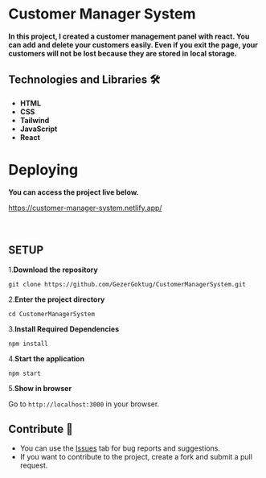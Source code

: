 # Customer Manager System

**<p>In this project, I created a customer management panel with react. You can add and delete your customers easily. Even if you exit the page, your customers will not be lost because they are stored in local storage.</p>**



## Technologies and Libraries 🛠️
<strong><ul>
<li>HTML </li>  
<li>CSS</li>  
<li>Tailwind</li>  
<li>JavaScript</li>  
<li>React</li>  
</ul></strong>




# Deploying

**<p>You can access the project live below.</p>**

<a href="https://customer-manager-system.netlify.app/">https://customer-manager-system.netlify.app/</a>
<br>
<br>
<br>







## SETUP

1.**Download the repository**

```
git clone https://github.com/GezerGoktug/CustomerManagerSystem.git
```

2.**Enter the project directory**

```
cd CustomerManagerSystem
```

3.**Install Required Dependencies**

```
npm install
```

4.**Start the application**

```
npm start
```

5.**Show in browser**

Go to `http://localhost:3000` in your browser.


## Contribute 🤝

- You can use the [Issues](https://github.com/GezerGoktug/CustomerManagerSystem) tab for bug reports and suggestions.
- If you want to contribute to the project, create a fork and submit a pull request.
